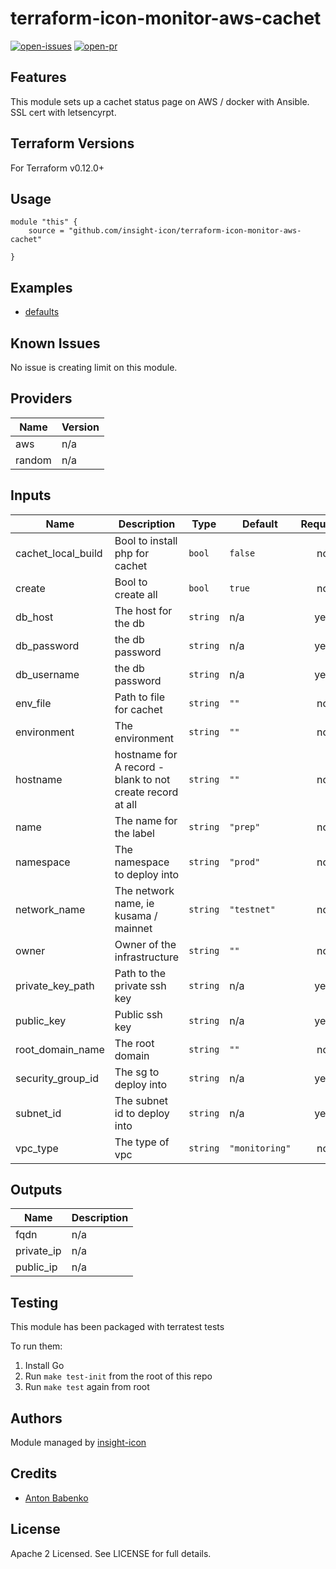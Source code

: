 # terraform-icon-monitor-aws-cachet

[![open-issues](https://img.shields.io/github/issues-raw/insight-icon/terraform-icon-monitor-aws-cachet?style=for-the-badge)](https://github.com/insight-icon/terraform-icon-monitor-aws-cachet/issues)
[![open-pr](https://img.shields.io/github/issues-pr-raw/insight-icon/terraform-icon-monitor-aws-cachet?style=for-the-badge)](https://github.com/insight-icon/terraform-icon-monitor-aws-cachet/pulls)

## Features

This module sets up a cachet status page on AWS / docker with Ansible.  SSL cert with letsencyrpt.  

## Terraform Versions

For Terraform v0.12.0+

## Usage

```
module "this" {
    source = "github.com/insight-icon/terraform-icon-monitor-aws-cachet"

}
```
## Examples

- [defaults](https://github.com/insight-icon/terraform-icon-monitor-aws-cachet/tree/master/examples/defaults)

## Known  Issues
No issue is creating limit on this module.

<!-- BEGINNING OF PRE-COMMIT-TERRAFORM DOCS HOOK -->
## Providers

| Name | Version |
|------|---------|
| aws | n/a |
| random | n/a |

## Inputs

| Name | Description | Type | Default | Required |
|------|-------------|------|---------|:-----:|
| cachet\_local\_build | Bool to install php for cachet | `bool` | `false` | no |
| create | Bool to create all | `bool` | `true` | no |
| db\_host | The host for the db | `string` | n/a | yes |
| db\_password | the db password | `string` | n/a | yes |
| db\_username | the db password | `string` | n/a | yes |
| env\_file | Path to file for cachet | `string` | `""` | no |
| environment | The environment | `string` | `""` | no |
| hostname | hostname for A record - blank to not create record at all | `string` | `""` | no |
| name | The name for the label | `string` | `"prep"` | no |
| namespace | The namespace to deploy into | `string` | `"prod"` | no |
| network\_name | The network name, ie kusama / mainnet | `string` | `"testnet"` | no |
| owner | Owner of the infrastructure | `string` | `""` | no |
| private\_key\_path | Path to the private ssh key | `string` | n/a | yes |
| public\_key | Public ssh key | `string` | n/a | yes |
| root\_domain\_name | The root domain | `string` | `""` | no |
| security\_group\_id | The sg to deploy into | `string` | n/a | yes |
| subnet\_id | The subnet id to deploy into | `string` | n/a | yes |
| vpc\_type | The type of vpc | `string` | `"monitoring"` | no |

## Outputs

| Name | Description |
|------|-------------|
| fqdn | n/a |
| private\_ip | n/a |
| public\_ip | n/a |

<!-- END OF PRE-COMMIT-TERRAFORM DOCS HOOK -->

## Testing
This module has been packaged with terratest tests

To run them:

1. Install Go
2. Run `make test-init` from the root of this repo
3. Run `make test` again from root

## Authors

Module managed by [insight-icon](https://github.com/insight-icon)

## Credits

- [Anton Babenko](https://github.com/antonbabenko)

## License

Apache 2 Licensed. See LICENSE for full details.
